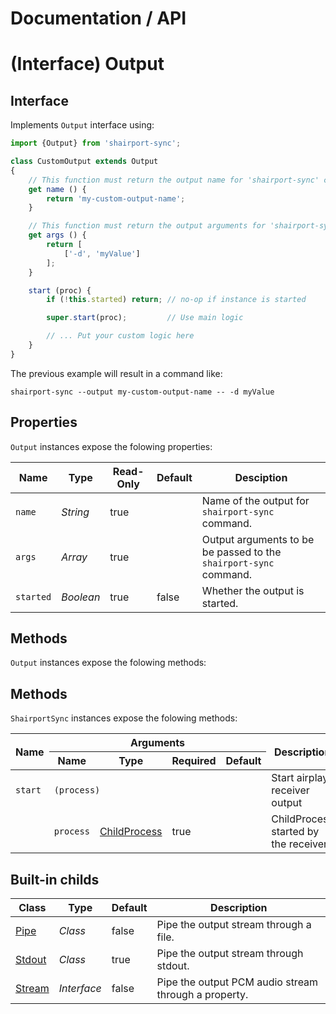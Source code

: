 # Documentation / API

# (Interface) Output

## Interface

Implements `Output` interface using:

```javascript
import {Output} from 'shairport-sync';

class CustomOutput extends Output
{
    // This function must return the output name for 'shairport-sync' command's '--output' option.
    get name () {
        return 'my-custom-output-name';
    }

    // This function must return the output arguments for 'shairport-sync' command.
    get args () {
        return [
            ['-d', 'myValue']
        ];
    }

    start (proc) {
        if (!this.started) return; // no-op if instance is started

        super.start(proc);         // Use main logic

        // ... Put your custom logic here
    }
}
```

The previous example will result in a command like:

```
shairport-sync --output my-custom-output-name -- -d myValue
```

## Properties

`Output` instances expose the folowing properties:

Name | Type | Read-Only | Default | Desciption
---- | ---- | --------- | ------- | ----------
`name` | *String* | true |  | Name of the output for `shairport-sync` command.
`args` | *Array<String>* | true |  | Output arguments to be be passed to the `shairport-sync` command.
`started` | *Boolean* | true | false | Whether the output is started.

## Methods

`Output` instances expose the folowing methods:

## Methods

`ShairportSync` instances expose the folowing methods:

<table>
  <thead>
    <tr>
      <th rowspan="2">Name</th>
      <th colspan="4">Arguments</th>
      <th rowspan="2">Description</th>
    </tr>
    <tr>
      <th>Name</th>
      <th>Type</th>
      <th>Required</th>
      <th>Default</th>
    </tr>
  </thead>
  <tbody>
    <tr>
      <td><code>start</code></td>
      <td colspan="4"><code>(process)</code></td>
      <td>Start airplay receiver output</td>
    </tr>
    <tr>
     <td rowspan="2"></td>
      <td><code>process</code></td>
      <td><a href="https://nodejs.org/api/child_process.html#child_process_class_childprocess">ChildProcess</a></td>
      <td>true</td>
      <td></td>
      <td>ChildProcess started by the receiver</td>
    </tr>
  </tbody>
</table>

## Built-in childs

Class | Type | Default | Description
----- | ---- | ------- | -----------
[Pipe](./Stream/Pipe.md) | *Class* | false | Pipe the output stream through a file.
[Stdout](./Stream/Stdout.md) | *Class* | true | Pipe the output stream through stdout.
[Stream](./Stream/README.md) | *Interface* | false | Pipe the output PCM audio stream through a property.
